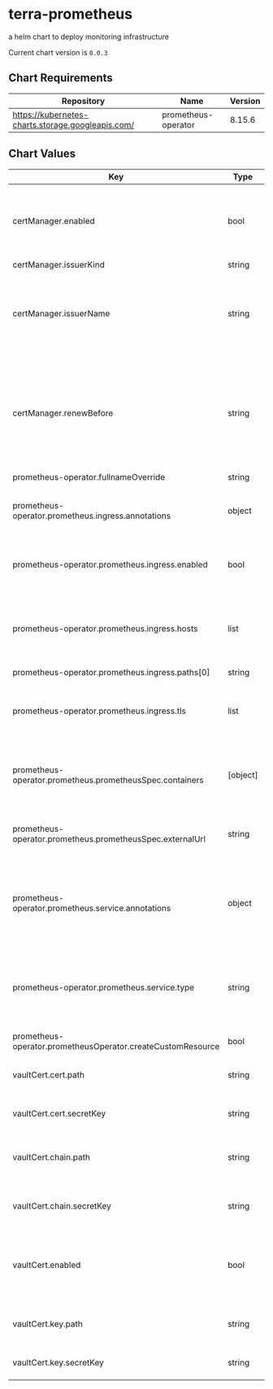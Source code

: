 terra-prometheus
================
a helm chart to deploy monitoring infrastructure

Current chart version is `0.0.3`



## Chart Requirements

| Repository | Name | Version |
|------------|------|---------|
| https://kubernetes-charts.storage.googleapis.com/ | prometheus-operator | 8.15.6 |

## Chart Values

| Key | Type | Default | Description |
|-----|------|---------|-------------|
| certManager.enabled | bool | `false` | (bool) Use tls credentials generated by cert-manager via lets encrypt |
| certManager.issuerKind | string | `"ClusterIssuer"` |  |
| certManager.issuerName | string | `"cert-manager-letsencrypt-prod"` | (string) Name of the Issuer or ClusterIssuer resource that will be used to obtain the tls certificate |
| certManager.renewBefore | string | `"720h"` | (string) Time before expiration when cert-manager will auto renew tls. Default is 30 days. Must be specified in hours |
| prometheus-operator.fullnameOverride | string | `"terra-prometheus-operator"` |  |
| prometheus-operator.prometheus.ingress.annotations | object | `{"kubernetes.io/ingress.allow-http":"false","kubernetes.io/ingress.global-static-ip-name":null}` | annotations to attache to prometheus ingress resource. |
| prometheus-operator.prometheus.ingress.enabled | bool | `true` | expose prometheus web ui through gke ingress |
| prometheus-operator.prometheus.ingress.hosts | list | `[]` | ([string]) List of domain host(s) that the ingress should be accessible from  |
| prometheus-operator.prometheus.ingress.paths[0] | string | `"/*"` |  |
| prometheus-operator.prometheus.ingress.tls | list | `[{"secretName":"terra-prometheus-cert"}]` | ([string]) List of k8s secret names containing tls credentials. |
| prometheus-operator.prometheus.prometheusSpec.containers | [object] | `nil` | Used to inject the stackdriver exporter into prometheus pods. |
| prometheus-operator.prometheus.prometheusSpec.externalUrl | string | `"https://prometheus.dsde-dev.broadinstitute.org"` | (string) URL at which prometheus UI will be available. |
| prometheus-operator.prometheus.service.annotations | object | `{"cloud.google.com/backend-config":null}` | (object) Used for attaching backend-config resources to prometheus service  |
| prometheus-operator.prometheus.service.type | string | `"NodePort"` | (string) Service type for prometheus, must be NodePort for ingress to work. |
| prometheus-operator.prometheusOperator.createCustomResource | bool | `false` |  |
| vaultCert.cert.path | string | `nil` | Path to secret containing .crt |
| vaultCert.cert.secretKey | string | `nil` | Key in secret containing .crt |
| vaultCert.chain.path | string | `nil` | Path to secret containing intermediate .crt |
| vaultCert.chain.secretKey | string | `nil` | Key in secret containing intermediate .crt |
| vaultCert.enabled | bool | `false` | Enable to sync certificate secret from Vault with secrets-manager |
| vaultCert.key.path | string | `nil` | Path to secret containing .key |
| vaultCert.key.secretKey | string | `nil` | Key in secret containing .key |
